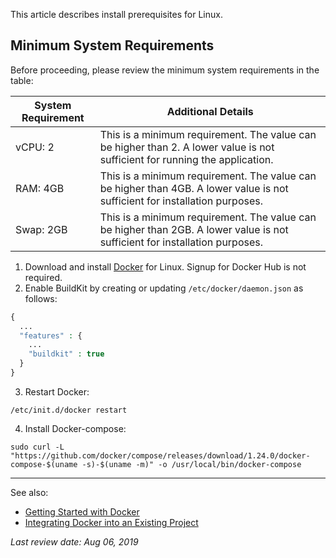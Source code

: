 This article describes install prerequisites for Linux.

## Minimum System Requirements

Before proceeding, please review the minimum system requirements in the table:

| System Requirement | Additional Details |
| --- | --- |
| vCPU: 2 | This is a minimum requirement. The value can be higher than 2. A lower value is not sufficient for running the application. |
| RAM: 4GB | This is a minimum requirement. The value can be higher than 4GB. A lower value is not sufficient for installation purposes. |
| Swap: 2GB | This is a minimum requirement. The value can be higher than 2GB. A lower value is not sufficient for installation purposes. |

1. Download and install [Docker](https://docs.docker.com/install/linux/docker-ce/ubuntu/) for Linux.
Signup for Docker Hub is not required.
2. Enable BuildKit by creating or updating `/etc/docker/daemon.json` as follows:

```php
{
  ...
  "features" : {
    ...
    "buildkit" : true
  }
}
```
3. Restart Docker:
```shell
/etc/init.d/docker restart
```
4. Install Docker-compose:
```shell
sudo curl -L "https://github.com/docker/compose/releases/download/1.24.0/docker-compose-$(uname -s)-$(uname -m)" -o /usr/local/bin/docker-compose
```

***

See also:

* [Getting Started with Docker](https://documentation.spryker.com/v3/docs/getting-started-with-docker-201907.htm)
* [Integrating Docker into an Existing Project](https://documentation.spryker.com/v3/docs/integrating-docker-into-an-existing-project-201907.htm)

*Last review date: Aug 06, 2019*